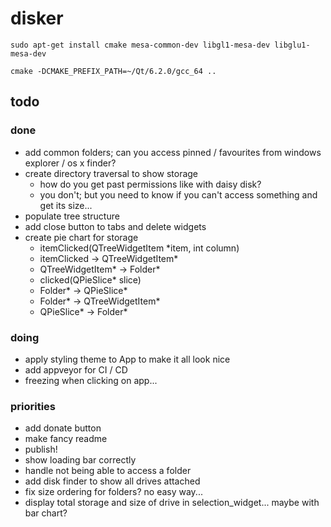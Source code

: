 # disker 

```
sudo apt-get install cmake mesa-common-dev libgl1-mesa-dev libglu1-mesa-dev

cmake -DCMAKE_PREFIX_PATH=~/Qt/6.2.0/gcc_64 ..
```


## todo
### done 
- add common folders; can you access pinned / favourites from windows explorer / os x finder?
- create directory traversal to show storage
    * how do you get past permissions like with daisy disk?
    * you don't; but you need to know if you can't access something and get its size...
- populate tree structure 
- add close button to tabs and delete widgets
- create pie chart for storage
    - itemClicked(QTreeWidgetItem *item, int column)
    - itemClicked -> QTreeWidgetItem*
    - QTreeWidgetItem* -> Folder*
    - clicked(QPieSlice* slice)
    - Folder* -> QPieSlice*
    - Folder* -> QTreeWidgetItem*
    - QPieSlice* -> Folder*

### doing 
- apply styling theme to App to make it all look nice
- add appveyor for CI / CD 
- freezing when clicking on app...

### priorities
- add donate button
- make fancy readme
- publish!
- show loading bar correctly
- handle not being able to access a folder
- add disk finder to show all drives attached
- fix size ordering for folders? no easy way...
- display total storage and size of drive in selection_widget... maybe with bar chart? 
